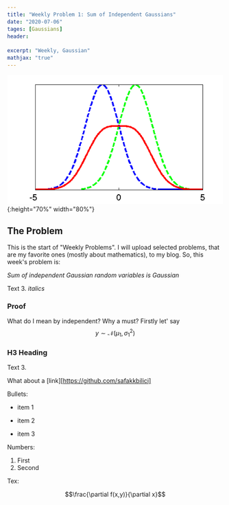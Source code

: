 ```yaml
---
title: "Weekly Problem 1: Sum of Independent Gaussians"
date: "2020-07-06"
tages: [Gaussians]
header:

excerpt: "Weekly, Gaussian"
mathjax: "true"
---
```

![test image size](/images/WeeklyP1/gaussians1.png){:height="70%" width="80%"}
## The Problem
This is the start of "Weekly Problems". I will upload selected problems, that are my favorite ones (mostly about mathematics), to my blog.
So, this week's problem is:

*Sum of independent Gaussian random variables is Gaussian*

Text 3. *italics*

### Proof

What do I mean by independent? Why a must? Firstly let' say $$y \sim \mathcal{N}(\mu_1,\sigma_1^2)$$

### H3 Heading

Text 3.

What about a [link][https://github.com/safakkbilici]

Bullets:

* item 1
+ item 2
- item 3

Numbers:

1. First
2. Second

Tex:

$$\frac{\partial f(x,y)}{\partial x}$$
